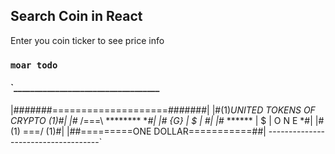 
## Search Coin in React

Enter you coin ticker to see price info

### `moar todo`

#### `___________________________________
|#######====================#######|
|#(1)*UNITED TOKENS OF CRYPTO *(1)#|
|#**          /===\   ********  **#|
|*# {G}      |  $  |             #*|
|#*  ******  |  $  |    O N E    *#|
|#(1)         \===/            (1)#|
|##=========ONE DOLLAR===========##|
------------------------------------`
